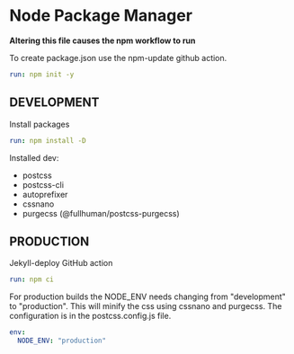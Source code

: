 # Node Package Manager
**Altering this file causes the npm workflow to run**

To create package.json use the npm-update github action.
~~~yml
run: npm init -y
~~~

## DEVELOPMENT
Install packages
~~~yml
run: npm install -D
~~~

Installed dev:
  - postcss
  - postcss-cli
  - autoprefixer
  - cssnano
  - purgecss (@fullhuman/postcss-purgecss)

## PRODUCTION
Jekyll-deploy GitHub action
~~~yml
run: npm ci
~~~

For production builds the NODE_ENV needs changing from "development" to "production". 
This will minify the css using cssnano and purgecss. 
The configuration is in the postcss.config.js file.
~~~yml
env:
  NODE_ENV: "production"
~~~

